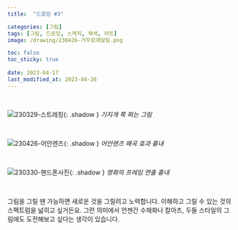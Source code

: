 ```yaml
---
title:  "드로잉 #3"

categories: [그림]
tags: [그림, 드로잉, 스케치, 채색, 아트]
image: /drawing/230426-거꾸로매달림.png

toc: false
toc_sticky: true
 
date: 2023-04-17
last_modified_at: 2023-04-26
---
```


<br>

![230329-스트레칭](/drawing/230329-스트레칭.png){: .shadow }
_기지개 쭉 펴는 그림_

<br>

![230426-어안렌즈](/drawing/230426-어안렌즈.png){: .shadow }
_어안렌즈 왜곡 효과 흉내_

<br>

![230330-핸드폰사진](/drawing/230330-핸드폰사진.png){: .shadow }
_영화의 프레임 연출 흉내_

<br>

그림을 그릴 땐 가능하면 새로운 것을 그릴려고 노력합니다. 이해하고 그릴 수 있는 것의 스펙트럼을 넓히고 싶거든요. 그런 의미에서 언젠간 수채화나 칼아츠, 두들 스타일의 그림에도 도전해보고 싶다는 생각이 있습니다.